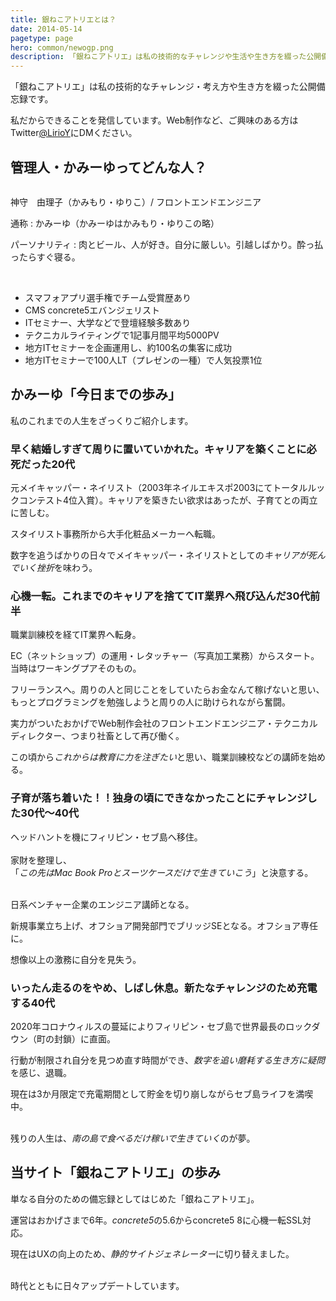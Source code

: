 ```yaml
---
title: 銀ねこアトリエとは？
date: 2014-05-14
pagetype: page
hero: common/newogp.png
description: 「銀ねこアトリエ」は私の技術的なチャレンジや生活や生き方を綴った公開備忘録です。
---
```

「銀ねこアトリエ」は私の技術的なチャレンジ・考え方や生き方を綴った公開備忘録です。

私だからできることを発信しています。Web制作など、ご興味のある方はTwitter[@LirioY](https://twitter.com/LirioY)にDMください。

## 管理人・かみーゆってどんな人？
<img src="/static/02ba3e4fd1b2848614d56ad15bb7e7d7/2244e/camille.jpg" alt="" loading="lazy"  class="c-profile__img">
<div class="box">
<p>神守　由理子（かみもり・ゆりこ）/ フロントエンドエンジニア</p>

<p>通称 : かみーゆ（かみーゆはかみもり・ゆりこの略）</p>

<p>パーソナリティ : 肉とビール、人が好き。自分に厳しい。引越しばかり。酔っ払ったらすぐ寝る。</p>

<br><ul>
<li>スマフォアプリ選手権でチーム受賞歴あり
<li>CMS concrete5エバンジェリスト
<li>ITセミナー、大学などで登壇経験多数あり
<li>テクニカルライティングで1記事月間平均5000PV
<li>地方ITセミナーを企画運用し、約100名の集客に成功
<li>地方ITセミナーで100人LT（プレゼンの一種）で人気投票1位
</ul>
</div>

## かみーゆ「今日までの歩み」
私のこれまでの人生をざっくりご紹介します。

### 早く結婚しすぎて周りに置いていかれた。キャリアを築くことに必死だった20代
元メイキャッパー・ネイリスト（2003年ネイルエキスポ2003にてトータルルックコンテスト4位入賞）。キャリアを築きたい欲求はあったが、子育てとの両立に苦しむ。

スタイリスト事務所から大手化粧品メーカーへ転職。

数字を追うばかりの日々でメイキャッパー・ネイリストとしての*キャリアが死んでいく挫折*を味わう。

### 心機一転。これまでのキャリアを捨ててIT業界へ飛び込んだ30代前半
職業訓練校を経てIT業界へ転身。

EC（ネットショップ）の運用・レタッチャー（写真加工業務）からスタート。当時はワーキングプアそのもの。

フリーランスへ。周りの人と同じことをしていたらお金なんて稼げないと思い、もっとプログラミングを勉強しようと周りの人に助けられながら奮闘。

実力がついたおかげでWeb制作会社のフロントエンドエンジニア・テクニカルディレクター、つまり社畜として再び働く。

この頃から*これからは教育に力を注ぎたい*と思い、職業訓練校などの講師を始める。

### 子育が落ち着いた！！独身の頃にできなかったことにチャレンジした30代〜40代
ヘッドハントを機にフィリピン・セブ島へ移住。<br><br>
家財を整理し、<br>「*この先はMac Book Proとスーツケースだけで生きていこう*」と決意する。<br><br>

日系ベンチャー企業のエンジニア講師となる。

新規事業立ち上げ、オフショア開発部門でブリッジSEとなる。オフショア専任に。

想像以上の激務に自分を見失う。

### いったん走るのをやめ、しばし休息。新たなチャレンジのため充電する40代
2020年コロナウィルスの蔓延によりフィリピン・セブ島で世界最長のロックダウン（町の封鎖）に直面。

行動が制限され自分を見つめ直す時間ができ、*数字を追い磨耗する生き方に疑問*を感じ、退職。

現在は3か月限定で充電期間として貯金を切り崩しながらセブ島ライフを満喫中。<br><br>

残りの人生は、*南の島で食べるだけ稼いで生きていく*のが夢。

## 当サイト「銀ねこアトリエ」の歩み
単なる自分のための備忘録としてはじめた「銀ねこアトリエ」。

運営はおかげさまで6年。*concrete5*の5.6からconcrete5 8に心機一転SSL対応。

現在はUXの向上のため、*静的サイトジェネレーター*に切り替えました。<br><br>

時代とともに日々アップデートしています。
